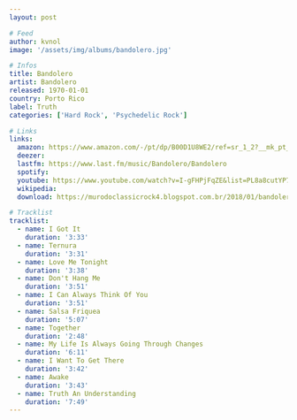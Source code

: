 ```yaml
---
layout: post

# Feed
author: kvnol
image: '/assets/img/albums/bandolero.jpg'

# Infos
title: Bandolero
artist: Bandolero
released: 1970-01-01
country: Porto Rico
label: Truth
categories: ['Hard Rock', 'Psychedelic Rock']

# Links
links:
  amazon: https://www.amazon.com/-/pt/dp/B00D1U8WE2/ref=sr_1_2?__mk_pt_BR=%C3%85M%C3%85%C5%BD%C3%95%C3%91&dchild=1&keywords=bandolero&qid=1618542138&s=music&sr=1-2
  deezer:
  lastfm: https://www.last.fm/music/Bandolero/Bandolero
  spotify:
  youtube: https://www.youtube.com/watch?v=I-gFHPjFqZE&list=PL8a8cutYP7foxAzV-T8w5_1voTDb3UBcD
  wikipedia:
  download: https://murodoclassicrock4.blogspot.com.br/2018/01/bandolero-1970.html

# Tracklist
tracklist:
  - name: I Got It
    duration: '3:33'
  - name: Ternura
    duration: '3:31'
  - name: Love Me Tonight
    duration: '3:38'
  - name: Don't Hang Me
    duration: '3:51'
  - name: I Can Always Think Of You
    duration: '3:51'
  - name: Salsa Friquea
    duration: '5:07'
  - name: Together
    duration: '2:48'
  - name: My Life Is Always Going Through Changes
    duration: '6:11'
  - name: I Want To Get There
    duration: '3:42'
  - name: Awake
    duration: '3:43'
  - name: Truth An Understanding
    duration: '7:49'
---
```

